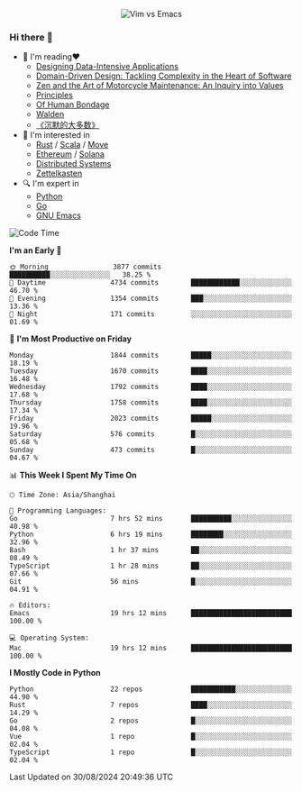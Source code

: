 <p align="center">
    <img src="https://gist.githubusercontent.com/coldnight/e696baffb094e71c96cb302118878eae/raw/40ea5053a6f66cc65f90f437e4173497da225958/banner.gif" alt="Vim vs Emacs" />
</p>

### Hi there 👋

- 📖 I'm reading❤️
    + [Designing Data-Intensive Applications](https://www.oreilly.com/library/view/designing-data-intensive-applications/9781491903063/)
    + [Domain-Driven Design: Tackling Complexity in the Heart of Software](https://www.dddcommunity.org/book/evans_2003/)
    + [Zen and the Art of Motorcycle Maintenance: An Inquiry into Values](https://en.wikipedia.org/wiki/Zen_and_the_Art_of_Motorcycle_Maintenance)
    + [Principles](https://www.principles.com/)
    + [Of Human Bondage](https://en.wikipedia.org/wiki/Of_Human_Bondage)
    + [Walden](https://en.wikipedia.org/wiki/Walden)
    + [《沉默的大多数》](https://en.wikipedia.org/wiki/Silent_majority)
- 🌱 I'm interested in
    + [Rust](https://www.rust-lang.org/) / [Scala](https://www.scala-lang.org/) / [Move](https://github.com/move-language/move/)
    + [Ethereum](https://ethereum.org/en/) / [Solana](https://solana.com/)
	+ [Distributed Systems](https://www.linuxzen.com/notes/topics/20200320174417_%E5%88%86%E5%B8%83%E5%BC%8F/)
	+ [Zettelkasten](https://www.linuxzen.com/notes/notes/20220120080920-slip_box/)
- 🔍 I'm expert in
    + [Python](https://www.python.org/)
    + [Go](https://go.dev/)
    + [GNU Emacs](https://www.gnu.org/software/emacs/)

<!--START_SECTION:waka-->
![Code Time](http://img.shields.io/badge/Code%20Time-3%2C146%20hrs%2054%20mins-blue)

**I'm an Early 🐤** 

```text
🌞 Morning                3877 commits        ██████████░░░░░░░░░░░░░░░   38.25 % 
🌆 Daytime                4734 commits        ████████████░░░░░░░░░░░░░   46.70 % 
🌃 Evening                1354 commits        ███░░░░░░░░░░░░░░░░░░░░░░   13.36 % 
🌙 Night                  171 commits         ░░░░░░░░░░░░░░░░░░░░░░░░░   01.69 % 
```
📅 **I'm Most Productive on Friday** 

```text
Monday                   1844 commits        █████░░░░░░░░░░░░░░░░░░░░   18.19 % 
Tuesday                  1670 commits        ████░░░░░░░░░░░░░░░░░░░░░   16.48 % 
Wednesday                1792 commits        ████░░░░░░░░░░░░░░░░░░░░░   17.68 % 
Thursday                 1758 commits        ████░░░░░░░░░░░░░░░░░░░░░   17.34 % 
Friday                   2023 commits        █████░░░░░░░░░░░░░░░░░░░░   19.96 % 
Saturday                 576 commits         █░░░░░░░░░░░░░░░░░░░░░░░░   05.68 % 
Sunday                   473 commits         █░░░░░░░░░░░░░░░░░░░░░░░░   04.67 % 
```


📊 **This Week I Spent My Time On** 

```text
🕑︎ Time Zone: Asia/Shanghai

💬 Programming Languages: 
Go                       7 hrs 52 mins       ██████████░░░░░░░░░░░░░░░   40.98 % 
Python                   6 hrs 19 mins       ████████░░░░░░░░░░░░░░░░░   32.96 % 
Bash                     1 hr 37 mins        ██░░░░░░░░░░░░░░░░░░░░░░░   08.49 % 
TypeScript               1 hr 28 mins        ██░░░░░░░░░░░░░░░░░░░░░░░   07.66 % 
Git                      56 mins             █░░░░░░░░░░░░░░░░░░░░░░░░   04.91 % 

🔥 Editors: 
Emacs                    19 hrs 12 mins      █████████████████████████   100.00 % 

💻 Operating System: 
Mac                      19 hrs 12 mins      █████████████████████████   100.00 % 
```

**I Mostly Code in Python** 

```text
Python                   22 repos            ███████████░░░░░░░░░░░░░░   44.90 % 
Rust                     7 repos             ████░░░░░░░░░░░░░░░░░░░░░   14.29 % 
Go                       2 repos             █░░░░░░░░░░░░░░░░░░░░░░░░   04.08 % 
Vue                      1 repo              █░░░░░░░░░░░░░░░░░░░░░░░░   02.04 % 
TypeScript               1 repo              █░░░░░░░░░░░░░░░░░░░░░░░░   02.04 % 
```




 Last Updated on 30/08/2024 20:49:36 UTC
<!--END_SECTION:waka-->
